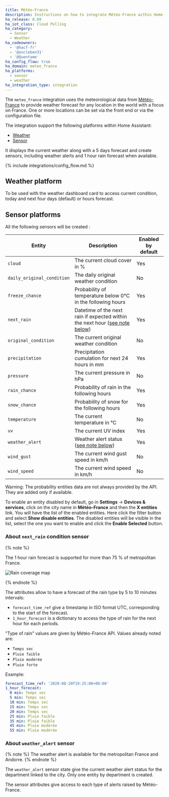 ```yaml
---
title: Météo-France
description: Instructions on how to integrate Météo-France within Home Assistant.
ha_release: 0.89
ha_iot_class: Cloud Polling
ha_category:
  - Sensor
  - Weather
ha_codeowners:
  - '@hacf-fr'
  - '@oncleben31'
  - '@Quentame'
ha_config_flow: true
ha_domain: meteo_france
ha_platforms:
  - sensor
  - weather
ha_integration_type: integration
---
```


The `meteo_france` integration uses the meteorological data from [Météo-France](http://www.meteofrance.com/) to provide weather forecast for any location in the world with a focus on France. One or more locations can be set via the front end or via the configuration file.

The integration support the following platforms within Home Assistant:

- [Weather](#weather-platform)
- [Sensor](#sensor-platforms)

It displays the current weather along with a 5 days forecast and create sensors, including weather alerts and 1 hour rain forecast when available.

{% include integrations/config_flow.md %}


## Weather platform

To be used with the weather dashboard card to access current condition, today and next four days (default) or hours forecast.

## Sensor platforms

All the following sensors will be created :

|Entity|Description|Enabled by default|
|------|-----------|------------------|
|`cloud`|The current cloud cover in %|Yes|
|`daily_original_condition`|The daily original weather condition|No|
|`freeze_chance`|Probability of temperature below 0°C in the following hours|Yes|
|`next_rain`|Datetime of the next rain if expected within the next hour ([see note below](#about-next_rain-condition-sensor))|Yes|
|`original_condition`|The current original weather condition|No|
|`precipitation`|Precipitation cumulation for next 24 hours in mm|Yes|
|`pressure`|The current pressure in hPa|No|
|`rain_chance`|Probability of rain in the following hours|Yes|
|`snow_chance`|Probability of snow for the following hours|Yes|
|`temperature`|The current temperature in °C|No|
|`uv`|The current UV index|Yes|
|`weather_alert`|Weather alert status ([see note below](#about-weather_alert-sensor))|Yes|
|`wind_gust`|The current wind gust speed in km/h|No|
|`wind_speed`|The current wind speed in km/h|No|

Warning: The probability entities data are not always provided by the API. They are added only if available.

To enable an entity disabled by default, go in **Settings** -> **Devices & services**, click on the city name in **Météo-France** and then the **X entities** link. You will have the list of the enabled entities. Here click the filter button and select **Show disable entities**. The disabled entities will be visible in the list, select the one you want to enable and click the **Enable Selected** button.

### About `next_rain` condition sensor

{% note %}

The 1 hour rain forecast is supported for more than 75 % of metropolitan France.<br/>
  
![Rain coverage map](/images/integrations/meteo_france/carte-couverture-du-service.png)

{% endnote %}

The attributes allow to have a forecast of the rain type by 5 to 10 minutes intervals:

- `forecast_time_ref` give a timestamp in ISO format UTC, corresponding to the start of the
  forecast.
- `1_hour_forecast` is a dictionary to access the type of rain for the next hour for each periods.
  
"Type of rain" values are given by Météo-France API. Values already noted are:
- `Temps sec`
- `Pluie faible`
- `Pluie modérée`
- `Pluie forte`

Example:

```yaml
forecast_time_ref: '2020-08-20T19:25:00+00:00'
1_hour_forecast:
  0 min: Temps sec
  5 min: Temps sec
  10 min: Temps sec
  15 min: Temps sec
  20 min: Temps sec
  25 min: Pluie faible
  35 min: Pluie faible
  45 min: Pluie modérée
  55 min: Pluie modérée
```

### About `weather_alert` sensor

{% note %}
The weather alert is available for the metropolitan France and Andorre.
{% endnote %}

The `weather_alert` sensor state give the current weather alert status for the department linked to the city. Only one entity by department is created.

The sensor attributes give access to each type of alerts raised by Météo-France.
